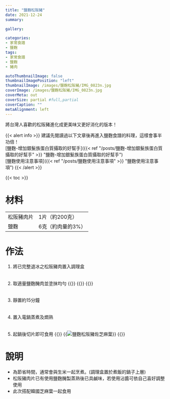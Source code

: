 ```yaml
---
title: "鹽麴松阪豬"
date: 2021-12-24
summary:

gallery: 

categories:
- 家常食譜
- 鹽麴
tags:
- 家常食譜
- 鹽麴
- 豬肉

autoThumbnailImage: false
thumbnailImagePosition: "left"
thumbnailImage: /images/鹽麴松阪豬/IMG_0823n.jpg
coverImage: /images/鹽麴松阪豬/IMG_0823n.jpg
coverMeta: out
coverSize: partial #full,partial
coverCaption: ""
metaAlignment: left
---
```

將台灣人喜歡的松阪豬進化成更美味又更好消化的版本！
<!--more-->

{{< alert info >}}
建議先閱讀過以下文章後再進入鹽麴食譜的料理，這樣會事半功倍！\
[鹽麴-增加銀髮族蛋白質攝取的好幫手]({{< ref "/posts/鹽麴-增加銀髮族蛋白質攝取的好幫手" >}} "鹽麴-增加銀髮族蛋白質攝取的好幫手")\
[鹽麴使用注意事項]({{< ref "/posts/鹽麴使用注意事項" >}} "鹽麴使用注意事項")
{{< /alert >}}

{{< toc >}}

# 材料
|||
|:--|:--|
|松阪豬肉片|1片（約200克）|
|鹽麴|6克（約肉量的3%）|

# 作法
1. 將已完整退冰之松阪豬肉置入調理盒
######
2. 取適量鹽麴醃肉並塗抹均勻
{{<image classes="clear">}}
{{<image classes="nocaption fancybox fig-50" thumbnail-width="100%" thumbnail-height="100%" src="/images/鹽麴松阪豬/IMG_0764.jpg" title="" >}}
{{<image classes="clear">}}

######
3. 靜置約15分鐘
######
4. 置入電鍋蒸煮及燜熟
######
5. 起鍋後切片即可食用
{{<image classes="clear">}}
{{<image classes="nocaption fancybox fig-50" thumbnail-width="93%" thumbnail-height="93%" src="/images/鹽麴松阪豬/IMG_0827.jpg" title="鹽麴松阪豬佐芝麻葉" >}}
{{<image classes="clear">}}

# 說明
* 為節省時間，通常會與生米一起烹煮。(調理盒置於煮飯的鍋子上層)
* 松阪豬肉片已有使用鹽麴醃製蒸熟後已具鹹味，若使用沾醬可依自己喜好調整使用
* 此次搭配韓國芝麻葉一起食用